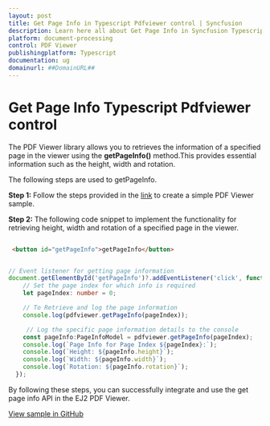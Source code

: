 ```yaml
---
layout: post
title: Get Page Info in Typescript Pdfviewer control | Syncfusion
description: Learn here all about Get Page Info in Syncfusion Typescript Pdfviewer control of Syncfusion Essential JS 2 and more.
platform: document-processing
control: PDF Viewer
publishingplatform: Typescript
documentation: ug
domainurl: ##DomainURL##
---
```


# Get Page Info Typescript Pdfviewer control

The PDF Viewer library allows you to retrieves the information of a specified page in the viewer using the **getPageInfo()** method.This provides essential information such as the height, width and rotation.

The following steps are used to getPageInfo.

**Step 1:** Follow the steps provided in the [link](https://help.syncfusion.com/document-processing/pdf/pdf-viewer/javascript-es6/getting-started/) to create a simple PDF Viewer sample.

**Step 2:** The following code snippet to implement the functionality for retrieving height, width and rotation of a specified page in the viewer.

```html

 <button id="getPageInfo">getPageInfo</button>

```

```ts

// Event listener for getting page information
document.getElementById('getPageInfo')?.addEventListener('click', function() {
    // Set the page index for which info is required
    let pageIndex: number = 0;

    // To Retrieve and log the page information
    console.log(pdfviewer.getPageInfo(pageIndex));

     // Log the specific page information details to the console
    const pageInfo:PageInfoModel = pdfviewer.getPageInfo(pageIndex);
    console.log(`Page Info for Page Index ${pageIndex}:`);
    console.log(`Height: ${pageInfo.height}`);
    console.log(`Width: ${pageInfo.width}`);
    console.log(`Rotation: ${pageInfo.rotation}`);
  });

```

By following these steps, you can successfully integrate and use the get page info API in the EJ2 PDF Viewer.

[View sample in GitHub](https://github.com/SyncfusionExamples/typescript-pdf-viewer-examples/tree/master/How%20to)